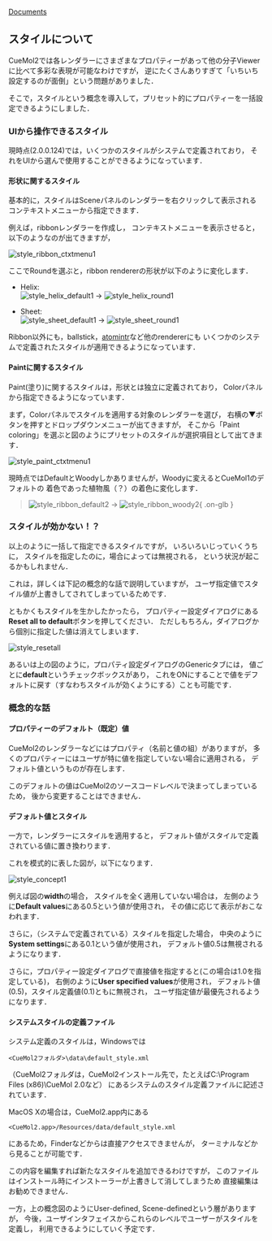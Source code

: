 [Documents](../../Documents)
## スタイルについて
CueMol2では各レンダラーにさまざまなプロパティーがあって他の分子Viewerに比べて多彩な表現が可能なわけですが，
逆にたくさんありすぎて「いちいち設定するのが面倒」という問題がありました．

そこで，スタイルという概念を導入して，プリセット的にプロパティーを一括設定できるようにしました．

### UIから操作できるスタイル
現時点(2.0.0.124)では，いくつかのスタイルがシステムで定義されており，
それをUIから選んで使用することができるようになっています．

#### 形状に関するスタイル
基本的に，スタイルはSceneパネルのレンダラーを右クリックして表示される
コンテキストメニューから指定できます．

例えば，ribbonレンダラーを作成し，
コンテキストメニューを表示させると，以下のようなのが出てきますが，


![style_ribbon_ctxtmenu1](../../assets/images/cuemol2/Style/style_ribbon_ctxtmenu1.png)


ここでRoundを選ぶと，ribbon rendererの形状が以下のように変化します．

*  Helix: <br />
![style_helix_default1](../../assets/images/cuemol2/Style/style_helix_default1.png) → ![style_helix_round1](../../assets/images/cuemol2/Style/style_helix_round1.png)

*  Sheet: <br />
![style_sheet_default1](../../assets/images/cuemol2/Style/style_sheet_default1.png) → ![style_sheet_round1](../../assets/images/cuemol2/Style/style_sheet_round1.png)

Ribbon以外にも，ballstick，[atomintr](../../Documents/GUIのチュートリアル(CueMol2)/Step13)など他のrendererにも
いくつかのシステムで定義されたスタイルが適用できるようになっています．

#### Paintに関するスタイル
Paint(塗り)に関するスタイルは，形状とは独立に定義されており，
Colorパネルから指定できるようになっています．

まず，Colorパネルでスタイルを適用する対象のレンダラーを選び，
右横の▼ボタンを押すとドロップダウンメニューが出てきますが，
そこから「Paint coloring」を選ぶと図のようにプリセットのスタイルが選択項目として出てきます．


![style_paint_ctxtmenu1](../../assets/images/cuemol2/Style/style_paint_ctxtmenu1.png)


現時点ではDefaultとWoodyしかありませんが，Woodyに変えるとCueMol1のデフォルトの
着色であった植物風（？）の着色に変化します．


> ![style_ribbon_default2](../../assets/images/cuemol2/Style/style_ribbon_default2.png) → ![style_ribbon_woody2](../../assets/images/cuemol2/Style/style_ribbon_woody2.png){ .on-glb }

### スタイルが効かない！？

以上のように一括して指定できるスタイルですが，
いろいろいじっていくうちに，
スタイルを指定したのに，場合によっては無視される，
という状況が起こるかもしれません．

これは，詳しくは下記の概念的な話で説明していますが，
ユーザ指定値でスタイル値が上書きしてされてしまっているためです．

ともかくもスタイルを生かしたかったら，
プロパティー設定ダイアログにある
**Reset all to default**ボタンを押してください．
ただしもちろん，ダイアログから個別に指定した値は消えてしまいます．


![style_resetall](../../assets/images/cuemol2/Style/style_resetall.png)


あるいは上の図のように，プロパティ設定ダイアログのGenericタブには，
値ごとに**default**というチェックボックスがあり，
これをONにすることで値をデフォルトに戻す（すなわちスタイルが効くようにする）ことも可能です．


### 概念的な話

#### プロパティーのデフォルト（既定）値
CueMol2のレンダラーなどにはプロパティ（名前と値の組）がありますが，
多くのプロパティーにはユーザが特に値を指定していない場合に適用される，
デフォルト値というものが存在します．

このデフォルトの値はCueMol2のソースコードレベルで決まってしまっているため，
後から変更することはできません．

#### デフォルト値とスタイル
一方で，レンダラーにスタイルを適用すると，
デフォルト値がスタイルで定義されている値に置き換わります．

これを模式的に表した図が，以下になります．


![style_concept1](../../assets/images/cuemol2/Style/style_concept1.png)


例えば図の**width**の場合，
スタイルを全く適用していない場合は，
左側のように**Default values**にある0.5という値が使用され，
その値に応じて表示がおこなわれます．

さらに，（システムで定義されている）スタイルを指定した場合，
中央のように**System settings**にある0.1という値が使用され，
デフォルト値0.5は無視されるようになります．

さらに，プロパティー設定ダイアログで直接値を指定すると(この場合は1.0を指定している)，
右側のように**User specified values**が使用され，
デフォルト値(0.5)，スタイル定義値(0.1)ともに無視され，
ユーザ指定値が最優先されるようになります．



#### システムスタイルの定義ファイル

システム定義のスタイルは，Windowsでは
```
<CueMol2フォルダ>\data\default_style.xml
```
（CueMol2フォルダは，CueMol2インストール先で，たとえばC:\Program Files (x86)\CueMol 2.0など）
にあるシステムのスタイル定義ファイルに記述されています．

MacOS Xの場合は，CueMol2.app内にある
```
<CueMol2.app>/Resources/data/default_style.xml
```
にあるため，Finderなどからは直接アクセスできませんが，
ターミナルなどから見ることが可能です．

この内容を編集すれば新たなスタイルを追加できるわけですが，
このファイルはインストール時にインストーラーが上書きして消してしまうため
直接編集はお勧めできません．

一方，上の概念図のようにUser-defined, Scene-definedという層がありますが，
今後，ユーザインタフェイスからこれらのレベルでユーザーがスタイルを定義し，
利用できるようにしていく予定です．